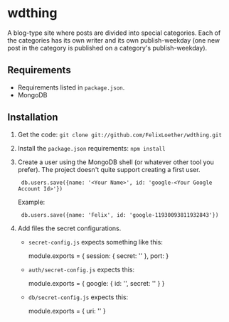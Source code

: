 # wdthing

A blog-type site where posts are divided into special categories. Each of the
categories has its own writer and its own publish-weekday (one new post in the
category is published on a category's publish-weekday).

## Requirements

- Requirements listed in `package.json`.
- MongoDB

## Installation

1. Get the code: `git clone git://github.com/FelixLoether/wdthing.git`
2. Install the `package.json` requirements: `npm install`
3. Create a user using the MongoDB shell (or whatever other tool you prefer).
   The project doesn't quite support creating a first user.

        db.users.save({name: '<Your Name>', id: 'google-<Your Google Account Id>'})

    Example:

        db.users.save({name: 'Felix', id: 'google-11930093811932843'})
4. Add files the secret configurations.

    - `secret-config.js` expects something like this:
        
        module.exports = {
          session: { secret: '<Your Secret>' },
          port: <Your Port>
        }
    - `auth/secret-config.js` expects this:

        module.exports = {
          google: {
            id: '<Your Google App Id>',
            secret: '<Your Google App Secret>'
          }
        }
    - `db/secret-config.js` expects this:

        module.exports = {
          uri: '<Your DB>'
        }
